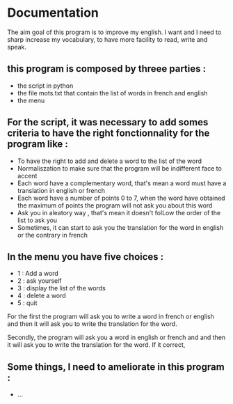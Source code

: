# Documentation

The aim goal of this program is to improve my english. I want and I need to sharp increase my vocabulary, to have more facility to read, write and speak.

## this program is composed by threee parties : 
  - the script in python
  - the file mots.txt that contain the list of words in french and english
  - the menu

## For the script, it was necessary to add somes criteria to have the right fonctionnality for the program like : 
  - To have the right to add and delete a word to the list of the word
  - Normaliszation to make sure that the program will be indifferent face  to accent
  - Each word have a complementary word, that's mean a word must have a translation in english or french
  - Each word have a number of points 0 to 7, when the word have obtained the maximum of points the program will not ask you about this word
  - Ask you in aleatory way , that's mean it doesn't folLow the order of the list to ask you 
  - Sometimes, it can start to ask you the translation for the word in english or the contrary in french


## In the menu you have five choices : 
  - 1 : Add a word
  - 2 : ask yourself
  - 3 : display the list of the words
  - 4 : delete a word
  - 5 : quit

For the first the program will ask you to write a word in french or english and then it will ask you to write the translation for the word.

Secondly, the program will ask you a word in english or french and and then it will ask you to write the translation for the word. 
If it correct, 

## Some things, I need to ameliorate in this program : 

- ...
